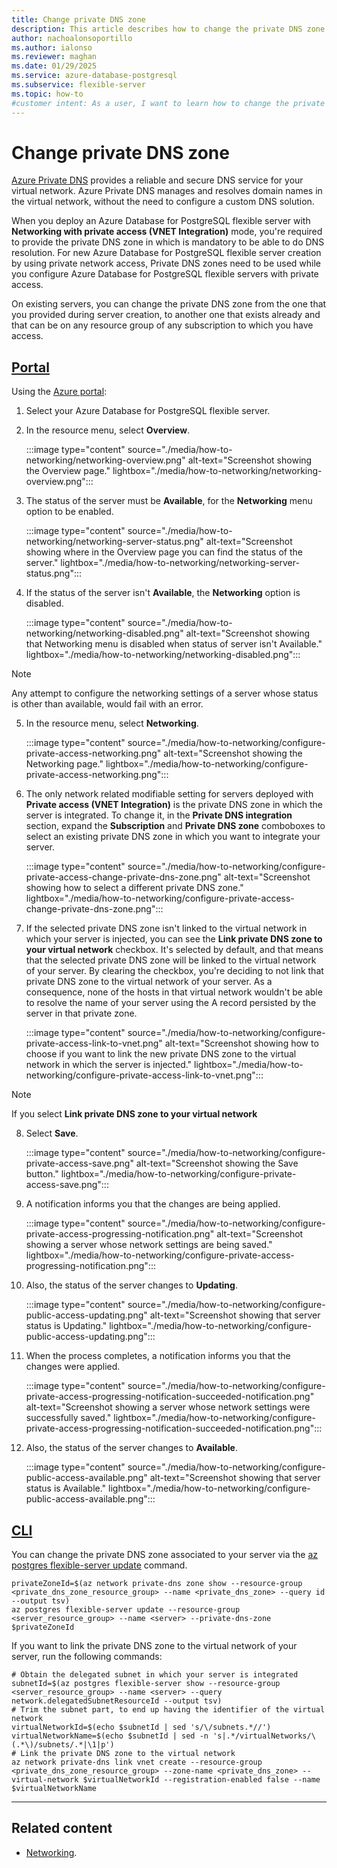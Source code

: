 ```yaml
---
title: Change private DNS zone
description: This article describes how to change the private DNS zone of your Azure Database for PostgreSQL flexible server.
author: nachoalonsoportillo
ms.author: ialonso
ms.reviewer: maghan
ms.date: 01/29/2025
ms.service: azure-database-postgresql
ms.subservice: flexible-server
ms.topic: how-to
#customer intent: As a user, I want to learn how to change the private DNS zone of an Azure Database for PostgreSQL flexible server.
---
```


# Change private DNS zone

[Azure Private DNS](/azure/dns/private-dns-overview) provides a reliable and secure DNS service for your virtual network. Azure Private DNS manages and resolves domain names in the virtual network, without the need to configure a custom DNS solution.

When you deploy an Azure Database for PostgreSQL flexible server with **Networking with private access (VNET Integration)** mode, you're required to provide the private DNS zone in which  is mandatory to be able to do DNS resolution. For new Azure Database for PostgreSQL flexible server creation by using private network access, Private DNS zones need to be used while you configure Azure Database for PostgreSQL flexible servers with private access.

On existing servers, you can change the private DNS zone from the one that you provided during server creation, to another one that exists already and that can be on any resource group of any subscription to which you have access.

## [Portal](#tab/portal-change-private-dns-zone)

Using the [Azure portal](https://portal.azure.com/):

1. Select your Azure Database for PostgreSQL flexible server.

2. In the resource menu, select **Overview**.

    :::image type="content" source="./media/how-to-networking/networking-overview.png" alt-text="Screenshot showing the Overview page." lightbox="./media/how-to-networking/networking-overview.png":::

3. The status of the server must be **Available**, for the **Networking** menu option to be enabled.

    :::image type="content" source="./media/how-to-networking/networking-server-status.png" alt-text="Screenshot showing where in the Overview page you can find the status of the server." lightbox="./media/how-to-networking/networking-server-status.png":::

4. If the status of the server isn't **Available**, the **Networking** option is disabled.

    :::image type="content" source="./media/how-to-networking/networking-disabled.png" alt-text="Screenshot showing that Networking menu is disabled when status of server isn't Available." lightbox="./media/how-to-networking/networking-disabled.png":::

> [!NOTE]
> Any attempt to configure the networking settings of a server whose status is other than available, would fail with an error.

5. In the resource menu, select **Networking**.

    :::image type="content" source="./media/how-to-networking/configure-private-access-networking.png" alt-text="Screenshot showing the Networking page." lightbox="./media/how-to-networking/configure-private-access-networking.png":::

6. The only network related modifiable setting for servers deployed with **Private access (VNET Integration)** is the private DNS zone in which the server is integrated. To change it, in the **Private DNS integration** section, expand the **Subscription** and **Private DNS zone** comboboxes to select an existing private DNS zone in which you want to integrate your server.

    :::image type="content" source="./media/how-to-networking/configure-private-access-change-private-dns-zone.png" alt-text="Screenshot showing how to select a different private DNS zone." lightbox="./media/how-to-networking/configure-private-access-change-private-dns-zone.png":::

7. If the selected private DNS zone isn't linked to the virtual network in which your server is injected, you can see the **Link private DNS zone to your virtual network** checkbox. It's selected by default, and that means that the selected private DNS zone will be linked to the virtual network of your server. By clearing the checkbox, you're deciding to not link that private DNS zone to the virtual network of your server. As a consequence, none of the hosts in that virtual network wouldn't be able to resolve the name of your server using the A record persisted by the server in that private zone.

    :::image type="content" source="./media/how-to-networking/configure-private-access-link-to-vnet.png" alt-text="Screenshot showing how to choose if you want to link the new private DNS zone to the virtual network in which the server is injected." lightbox="./media/how-to-networking/configure-private-access-link-to-vnet.png":::

> [!NOTE]
> If you select **Link private DNS zone to your virtual network**

8. Select **Save**.

    :::image type="content" source="./media/how-to-networking/configure-private-access-save.png" alt-text="Screenshot showing the Save button." lightbox="./media/how-to-networking/configure-private-access-save.png":::

8. A notification informs you that the changes are being applied.

    :::image type="content" source="./media/how-to-networking/configure-private-access-progressing-notification.png" alt-text="Screenshot showing a server whose network settings are being saved." lightbox="./media/how-to-networking/configure-private-access-progressing-notification.png":::

9. Also, the status of the server changes to **Updating**.

    :::image type="content" source="./media/how-to-networking/configure-public-access-updating.png" alt-text="Screenshot showing that server status is Updating." lightbox="./media/how-to-networking/configure-public-access-updating.png":::

10. When the process completes, a notification informs you that the changes were applied.

    :::image type="content" source="./media/how-to-networking/configure-private-access-progressing-notification-succeeded-notification.png" alt-text="Screenshot showing a server whose network settings were successfully saved." lightbox="./media/how-to-networking/configure-private-access-progressing-notification-succeeded-notification.png":::

11. Also, the status of the server changes to **Available**.

    :::image type="content" source="./media/how-to-networking/configure-public-access-available.png" alt-text="Screenshot showing that server status is Available." lightbox="./media/how-to-networking/configure-public-access-available.png":::

## [CLI](#tab/cli-change-private-dns-zone)

You can change the private DNS zone associated to your server via the [az postgres flexible-server update](/cli/azure/postgres/flexible-server#az-postgres-flexible-server-update) command.

```azurecli-interactive
privateZoneId=$(az network private-dns zone show --resource-group <private_dns_zone_resource_group> --name <private_dns_zone> --query id --output tsv)
az postgres flexible-server update --resource-group <server_resource_group> --name <server> --private-dns-zone $privateZoneId
```

If you want to link the private DNS zone to the virtual network of your server, run the following commands:

```azurecli-interactive
# Obtain the delegated subnet in which your server is integrated 
subnetId=$(az postgres flexible-server show --resource-group <server_resource_group> --name <server> --query network.delegatedSubnetResourceId --output tsv)
# Trim the subnet part, to end up having the identifier of the virtual network
virtualNetworkId=$(echo $subnetId | sed 's/\/subnets.*//')
virtualNetworkName=$(echo $subnetId | sed -n 's|.*/virtualNetworks/\(.*\)/subnets/.*|\1|p')
# Link the private DNS zone to the virtual network
az network private-dns link vnet create --resource-group <private_dns_zone_resource_group> --zone-name <private_dns_zone> --virtual-network $virtualNetworkId --registration-enabled false --name $virtualNetworkName
```

---

## Related content

- [Networking](how-to-networking.md).
